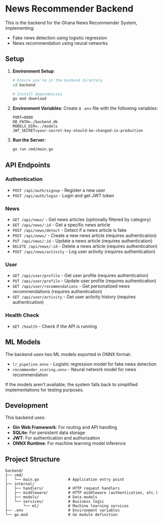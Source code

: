 # News Recommender Backend

This is the backend for the Ghana News Recommender System, implementing:
- Fake news detection using logistic regression
- News recommendation using neural networks

## Setup

1. **Environment Setup**:
   ```bash
   # Ensure you're in the backend directory
   cd backend

   # Install dependencies
   go mod download
   ```

2. **Environment Variables**:
   Create a `.env` file with the following variables:
   ```
   PORT=8080
   DB_PATH=./backend.db
   MODELS_DIR=../models
   JWT_SECRET=your-secret-key-should-be-changed-in-production
   ```

3. **Run the Server**:
   ```bash
   go run cmd/main.go
   ```

## API Endpoints

### Authentication
- `POST /api/auth/signup` - Register a new user
- `POST /api/auth/login` - Login and get JWT token

### News
- `GET /api/news/` - Get news articles (optionally filtered by category)
- `GET /api/news/:id` - Get a specific news article
- `POST /api/news/detect` - Detect if a news article is fake
- `POST /api/news/` - Create a new news article (requires authentication)
- `PUT /api/news/:id` - Update a news article (requires authentication)
- `DELETE /api/news/:id` - Delete a news article (requires authentication)
- `POST /api/news/activity` - Log user activity (requires authentication)

### User
- `GET /api/user/profile` - Get user profile (requires authentication)
- `PUT /api/user/profile` - Update user profile (requires authentication)
- `GET /api/user/recommendations` - Get personalized news recommendations (requires authentication)
- `GET /api/user/activity` - Get user activity history (requires authentication)

### Health Check
- `GET /health` - Check if the API is running

## ML Models

The backend uses two ML models exported in ONNX format:
- `lr_pipeline.onnx` - Logistic regression model for fake news detection
- `recommender_scoring.onnx` - Neural network model for news recommendation

If the models aren't available, the system falls back to simplified implementations for testing purposes.

## Development

This backend uses:
- **Gin Web Framework**: For routing and API handling
- **SQLite**: For persistent data storage
- **JWT**: For authentication and authorization
- **ONNX Runtime**: For machine learning model inference

## Project Structure

```
backend/
├── cmd/
│   └── main.go             # Application entry point
├── internal/
│   ├── handlers/           # HTTP request handlers
│   ├── middleware/         # HTTP middleware (authentication, etc.)
│   ├── models/             # Data models
│   └── services/           # Business logic
│       └── ml/             # Machine learning services
├── .env                    # Environment variables
└── go.mod                  # Go module definition
```